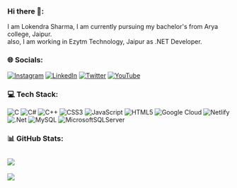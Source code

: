 ### Hi there 👋:
I am Lokendra Sharma, I am currently pursuing my bachelor's from Arya college, Jaipur.<br>also, I am working in Ezytm Technology, Jaipur as .NET Developer.

### 🌐 Socials:
[![Instagram](https://img.shields.io/badge/Instagram-%23E4405F.svg?logo=Instagram&logoColor=white)](https://instagram.com/lokendrash) [![LinkedIn](https://img.shields.io/badge/LinkedIn-%230077B5.svg?logo=linkedin&logoColor=white)](https://linkedin.com/in/lokendrash) [![Twitter](https://img.shields.io/badge/Twitter-%231DA1F2.svg?logo=Twitter&logoColor=white)](https://twitter.com/_lokendrasharma) [![YouTube](https://img.shields.io/badge/YouTube-%23FF0000.svg?logo=YouTube&logoColor=white)](https://youtube.com/@@lokendrash) 

### 💻 Tech Stack:
![C](https://img.shields.io/badge/c-%2300599C.svg?style=plastic&logo=c&logoColor=white) ![C#](https://img.shields.io/badge/c%23-%23239120.svg?style=plastic&logo=c-sharp&logoColor=white) ![C++](https://img.shields.io/badge/c++-%2300599C.svg?style=plastic&logo=c%2B%2B&logoColor=white) ![CSS3](https://img.shields.io/badge/css3-%231572B6.svg?style=plastic&logo=css3&logoColor=white) ![JavaScript](https://img.shields.io/badge/javascript-%23323330.svg?style=plastic&logo=javascript&logoColor=%23F7DF1E) ![HTML5](https://img.shields.io/badge/html5-%23E34F26.svg?style=plastic&logo=html5&logoColor=white) ![Google Cloud](https://img.shields.io/badge/Google%20Cloud-%234285F4.svg?style=plastic&logo=google-cloud&logoColor=white) ![Netlify](https://img.shields.io/badge/netlify-%23000000.svg?style=plastic&logo=netlify&logoColor=#00C7B7) ![.Net](https://img.shields.io/badge/.NET-5C2D91?style=plastic&logo=.net&logoColor=white) ![MySQL](https://img.shields.io/badge/mysql-%2300f.svg?style=plastic&logo=mysql&logoColor=white) ![MicrosoftSQLServer](https://img.shields.io/badge/Microsoft%20SQL%20Sever-CC2927?style=plastic&logo=microsoft%20sql%20server&logoColor=white)

### 📊 GitHub Stats:
![](https://github-readme-stats.vercel.app/api?username=volvein&theme=dark&hide_border=false&include_all_commits=false&count_private=false)<br/>
---
[![](https://visitcount.itsvg.in/api?id=volvein&icon=0&color=0)](https://visitcount.itsvg.in)

